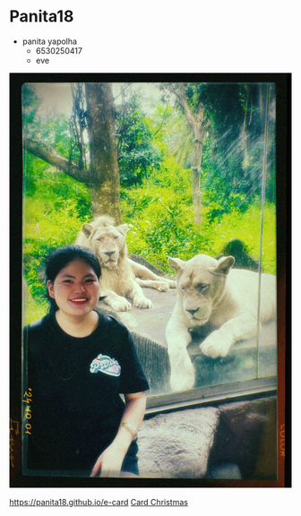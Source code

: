 # Panita18

- panita yapolha
  - 6530250417
  - eve

![mypro](img/e.jpg)

https://panita18.github.io/e-card
<a href="https://panita18.github.io/e-card"> Card Christmas </a>
